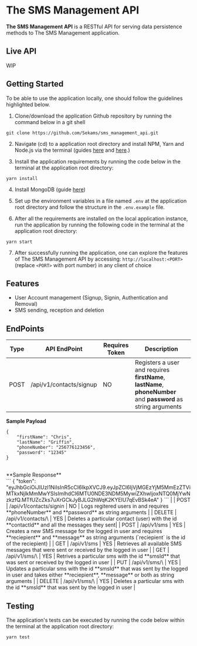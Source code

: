 # The SMS Management API

**The SMS Management API** is a RESTful API for serving data persistence methods to The SMS Management application.

## Live API
WIP

## Getting Started
To be able to use the application locally, one should follow the guidelines highlighted below.

1. Clone/download the application Github repository by running the command below in a git shell
```
git clone https://github.com/Sekams/sms_management_api.git
```
2. Navigate (cd) to a application root directory and install NPM, Yarn and Node.js via the terminal (guides [here](https://docs.npmjs.com/getting-started/installing-node) and [here](https://yarnpkg.com/lang/en/docs/install).)
 
3. Install the application requirements by running the code below in the terminal at the application root directory:
```
yarn install
```

4. Install MongoDB (guide [here](https://docs.mongodb.com/manual/installation/))

5. Set up the environment variables in a file named `.env` at the application root directory and follow the structure in the `.env.example` file.

6. After all the requirements are installed on the local application instance, run the application by running the following code in the terminal at the application root directory:
```
yarn start
```
7. After successfully running the application, one can explore the features of The SMS Management API by accessing: `http://localhost:<PORT>` (replace `<PORT>` with port number) in any client of choice

## Features
* User Account management (Signup, Signin, Authentication and Removal)
* SMS sending, reception and deletion

## EndPoints

| Type | API EndPoint | Requires Token | Description |
| --- | --- | --- | --- |
| POST | /api/v1/contacts/signup | NO | Registers a user and requires **firstName**, **lastName**, **phoneNumber** and **password** as string arguments<br/>
**Sample Payload**<br/>
```
{
	"firstName": "Chris",
	"lastName": "Griffin",
	"phoneNumber": "256776123456",
	"password": "12345"
}
```
<br/>
**Sample Response**<br/>
```
{
    "token": "eyJhbGciOiJIUzI1NiIsInR5cCI6IkpXVCJ9.eyJpZCI6IjVjMGEzYjM5MmEzZTViMTkxNjlkMmMwYSIsImlhdCI6MTU0NDE3NDM5MywiZXhwIjoxNTQ0MjYwNzkzfQ.MTfUZcZks7uXrGCkJyBJLG2hWqK2KYElU7qEvBSk4eA"
}
``` 
 |
| POST | /api/v1/contacts/signin | NO | Logs regitered users in and requires **phoneNumber** and **password** as string arguments |
| DELETE | /api/v1/contacts/\<contactId\> | YES | Deletes a particular contact (user) with the id **contactId** and all the messages they sent|
| POST | /api/v1/sms | YES | Creates a new SMS message for the logged in user and requires **reciepient** and **message** as string arguments (`reciepient` is the id of the reciepient) |
| GET | /api/v1/sms | YES | Retrieves all available SMS messages that were sent or received by the logged in user |
| GET | /api/v1/sms/\<smsId\> | YES | Retrives a particular sms with the id **smsId** that was sent or received by the logged in user |
| PUT | /api/v1/sms/\<smsId\> | YES | Updates a particular sms with the id **smsId** that was sent by the logged in user and takes either **reciepient**, **message** or both as string arguments |
| DELETE | /api/v1/sms/\<smsId\> | YES | Deletes a particular sms with the id **smsId** that was sent by the logged in user |


## Testing
The application's tests can be executed by running the code below within the terminal at the application root directory:
```
yarn test
```